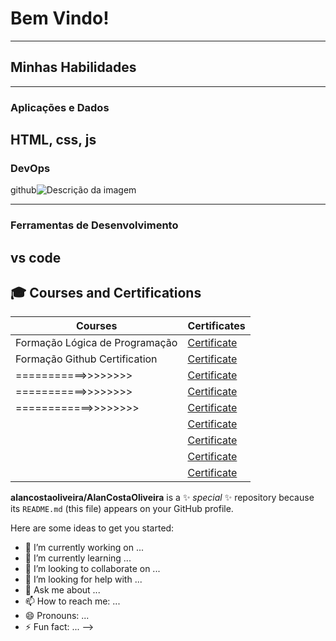 
<!-- cabeçalho -->
#  Bem Vindo!
--------
## Minhas Habilidades

-----------
### Aplicações e Dados

HTML, css, js
-----------

### DevOps

github![Descrição da imagem]([[https://exemplo.com/imagem.jpg](https://www.bing.com/images/search?view=detailV2&ccid=fqZ9%2BPPq&id=A4B3536F2F2962CEB2CC2AB0180C4704A4938B58&thid=OIP.fqZ9-PPqcG_cm0k3JfoINQHaEK&mediaurl=https%3A%2F%2Flogos-world.net%2Fwp-content%2Fuploads%2F2020%2F11%2FGitHub-Logo.png&cdnurl=https%3A%2F%2Fth.bing.com%2Fth%2Fid%2FR.7ea67df8f3ea706fdc9b493725fa0835%3Frik%3DWIuTpARHDBiwKg%26pid%3DImgRaw%26r%3D0&exph=2160&expw=3840&q=Imagem+Logo+GitHub&form=IRPRST&ck=A4B2DFE9854A410FAA613A534D9410DA&selectedindex=0&itb=1&ajaxhist=0&ajaxserp=0&vt=3&sim=15,16&cal=0&cab=1&cat=0&car=1)](https://www.bing.com/images/search?view=detailV2&ccid=eTCbdR%2FA&id=B379FB8696AA572FB7CCE804F423D1BDBC40E033&thid=OIP.eTCbdR_AFzbqHMPXhrJWUQHaEK&mediaurl=https%3A%2F%2Flogo-marque.com%2Fwp-content%2Fuploads%2F2020%2F12%2FGitHub-Logo.png&cdnurl=https%3A%2F%2Fth.bing.com%2Fth%2Fid%2FR.79309b751fc01736ea1cc3d786b25651%3Frik%3DM%252bBAvL3RI%252fQE6A%26pid%3DImgRaw%26r%3D0&exph=2160&expw=3840&q=imagem+github&form=IRPRST&ck=4B7FAF9167C4D32ABFA85EA4983C8B4F&selectedindex=0&itb=1&pivotparams=insightsToken%3Dccid_fqZ9%252BPPq*cp_A4B2DFE9854A410FAA613A534D9410DA*mid_A4B3536F2F2962CEB2CC2AB0180C4704A4938B58*thid_OIP.fqZ9-PPqcG!_cm0k3JfoINQHaEK&vt=0&sim=11&iss=VSI))

----------

### Ferramentas de Desenvolvimento

vs code
------------
## 🎓 Courses and Certifications

| Courses                                               | Certificates                                                                                          |
|-------------------------------------------------------|-------------------------------------------------------------------------------------------------------|
| Formação Lógica de Programação                        | [Certificate](https://hermes.dio.me/certificates/cover/IKZWS7UF.jpg](https://web.dio.me/certificates))|                               |
| Formação Github Certification                         | [Certificate](https://hermes.dio.me/certificates/cover/WOVOZIPX.jpg](https://web.dio.me/certificates))|                               |
| ===========>>>>>>>>                                   | [Certificate]()                               |
| ===========>>>>>>>>                                   | [Certificate]()                               |
| ============>>>>>>>>                                  | [Certificate]()                               |
|                                                       | [Certificate]()                               |
|                                                       | [Certificate]()                               |
|                                                       | [Certificate]()                               |
|                                                       | [Certificate]()|

**alancostaoliveira/AlanCostaOliveira** is a ✨ _special_ ✨ repository because its `README.md` (this file) appears on your GitHub profile.

Here are some ideas to get you started:

- 🔭 I’m currently working on ...
- 🌱 I’m currently learning ...
- 👯 I’m looking to collaborate on ...
- 🤔 I’m looking for help with ...
- 💬 Ask me about ...
- 📫 How to reach me: ...
- 😄 Pronouns: ...
- ⚡ Fun fact: ...
-->
